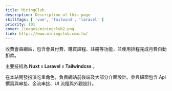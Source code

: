 ```yaml
---
title: MiningClub
description: Description of this page
skillTags: [ 'vue', 'tailwind', 'laravel' ]
priority: 101
cover: /images/miningclub2.png
link: https://www.miningclub.com.tw/
---
```

收費會員網站，包含會員付費、購買課程、註冊等功能，並使用排程完成月費自動扣款。

主要技術為 **Nuxt** x **Laravel** x **Tailwindcss** 。

在本站開發扮演吃重角色，負責網站前後端及大部分介面設計。參與細節包含 Api 撰寫與串接、金流串接、UI 流程與外觀設計。

